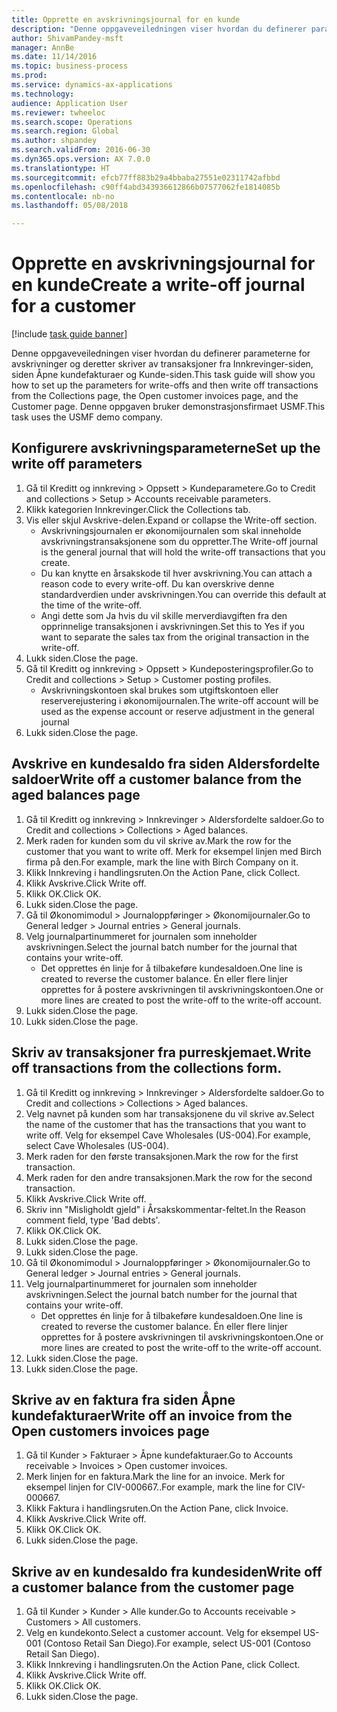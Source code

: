 ```yaml
--- 
title: Opprette en avskrivningsjournal for en kunde
description: "Denne oppgaveveiledningen viser hvordan du definerer parameterne for avskrivninger og deretter skriver av transaksjoner fra Innkrevinger-siden, siden Åpne kundefakturaer og Kunde-siden."
author: ShivamPandey-msft
manager: AnnBe
ms.date: 11/14/2016
ms.topic: business-process
ms.prod: 
ms.service: dynamics-ax-applications
ms.technology: 
audience: Application User
ms.reviewer: twheeloc
ms.search.scope: Operations
ms.search.region: Global
ms.author: shpandey
ms.search.validFrom: 2016-06-30
ms.dyn365.ops.version: AX 7.0.0
ms.translationtype: HT
ms.sourcegitcommit: efcb77ff883b29a4bbaba27551e02311742afbbd
ms.openlocfilehash: c90ff4abd343936612866b07577062fe1814085b
ms.contentlocale: nb-no
ms.lasthandoff: 05/08/2018

---
```

# <a name="create-a-write-off-journal-for-a-customer"></a><span data-ttu-id="a28a1-103">Opprette en avskrivningsjournal for en kunde</span><span class="sxs-lookup"><span data-stu-id="a28a1-103">Create a write-off journal for a customer</span></span>

[!include [task guide banner](../../includes/task-guide-banner.md)]

<span data-ttu-id="a28a1-104">Denne oppgaveveiledningen viser hvordan du definerer parameterne for avskrivninger og deretter skriver av transaksjoner fra Innkrevinger-siden, siden Åpne kundefakturaer og Kunde-siden.</span><span class="sxs-lookup"><span data-stu-id="a28a1-104">This task guide will show you how to set up the parameters for write-offs and then write off transactions from the Collections page, the Open customer invoices page, and the Customer page.</span></span> <span data-ttu-id="a28a1-105">Denne oppgaven bruker demonstrasjonsfirmaet USMF.</span><span class="sxs-lookup"><span data-stu-id="a28a1-105">This task uses the USMF demo company.</span></span>


## <a name="set-up-the-write-off-parameters"></a><span data-ttu-id="a28a1-106">Konfigurere avskrivningsparameterne</span><span class="sxs-lookup"><span data-stu-id="a28a1-106">Set up the write off parameters</span></span>
1. <span data-ttu-id="a28a1-107">Gå til Kreditt og innkreving > Oppsett > Kundeparametere.</span><span class="sxs-lookup"><span data-stu-id="a28a1-107">Go to Credit and collections > Setup > Accounts receivable parameters.</span></span>
2. <span data-ttu-id="a28a1-108">Klikk kategorien Innkrevinger.</span><span class="sxs-lookup"><span data-stu-id="a28a1-108">Click the Collections tab.</span></span>
3. <span data-ttu-id="a28a1-109">Vis eller skjul Avskrive-delen.</span><span class="sxs-lookup"><span data-stu-id="a28a1-109">Expand or collapse the Write-off section.</span></span>
    * <span data-ttu-id="a28a1-110">Avskrivningsjournalen er økonomijournalen som skal inneholde avskrivningstransaksjonene som du oppretter.</span><span class="sxs-lookup"><span data-stu-id="a28a1-110">The Write-off journal is the general journal that will hold the write-off transactions that you create.</span></span>  
    * <span data-ttu-id="a28a1-111">Du kan knytte en årsakskode til hver avskrivning.</span><span class="sxs-lookup"><span data-stu-id="a28a1-111">You can attach a reason code to every write-off.</span></span> <span data-ttu-id="a28a1-112">Du kan overskrive denne standardverdien under avskrivningen.</span><span class="sxs-lookup"><span data-stu-id="a28a1-112">You can override this default at the time of the write-off.</span></span>  
    * <span data-ttu-id="a28a1-113">Angi dette som Ja hvis du vil skille merverdiavgiften fra den opprinnelige transaksjonen i avskrivningen.</span><span class="sxs-lookup"><span data-stu-id="a28a1-113">Set this to Yes if you want to separate the sales tax from the original transaction in the write-off.</span></span>  
4. <span data-ttu-id="a28a1-114">Lukk siden.</span><span class="sxs-lookup"><span data-stu-id="a28a1-114">Close the page.</span></span>
5. <span data-ttu-id="a28a1-115">Gå til Kreditt og innkreving > Oppsett > Kundeposteringsprofiler.</span><span class="sxs-lookup"><span data-stu-id="a28a1-115">Go to Credit and collections > Setup > Customer posting profiles.</span></span>
    * <span data-ttu-id="a28a1-116">Avskrivningskontoen skal brukes som utgiftskontoen eller reserverejustering i økonomijournalen.</span><span class="sxs-lookup"><span data-stu-id="a28a1-116">The write-off account will be used as the expense account or reserve adjustment in the general journal</span></span>   
6. <span data-ttu-id="a28a1-117">Lukk siden.</span><span class="sxs-lookup"><span data-stu-id="a28a1-117">Close the page.</span></span>

## <a name="write-off-a-customer-balance-from-the-aged-balances-page"></a><span data-ttu-id="a28a1-118">Avskrive en kundesaldo fra siden Aldersfordelte saldoer</span><span class="sxs-lookup"><span data-stu-id="a28a1-118">Write off a customer balance from the aged balances page</span></span>
1. <span data-ttu-id="a28a1-119">Gå til Kreditt og innkreving > Innkrevinger > Aldersfordelte saldoer.</span><span class="sxs-lookup"><span data-stu-id="a28a1-119">Go to Credit and collections > Collections > Aged balances.</span></span>
2. <span data-ttu-id="a28a1-120">Merk raden for kunden som du vil skrive av.</span><span class="sxs-lookup"><span data-stu-id="a28a1-120">Mark the row for the customer that you want to write off.</span></span> <span data-ttu-id="a28a1-121">Merk for eksempel linjen med Birch firma på den.</span><span class="sxs-lookup"><span data-stu-id="a28a1-121">For example, mark the line with Birch Company on it.</span></span>
3. <span data-ttu-id="a28a1-122">Klikk Innkreving i handlingsruten.</span><span class="sxs-lookup"><span data-stu-id="a28a1-122">On the Action Pane, click Collect.</span></span>
4. <span data-ttu-id="a28a1-123">Klikk Avskrive.</span><span class="sxs-lookup"><span data-stu-id="a28a1-123">Click Write off.</span></span>
5. <span data-ttu-id="a28a1-124">Klikk OK.</span><span class="sxs-lookup"><span data-stu-id="a28a1-124">Click OK.</span></span>
6. <span data-ttu-id="a28a1-125">Lukk siden.</span><span class="sxs-lookup"><span data-stu-id="a28a1-125">Close the page.</span></span>
7. <span data-ttu-id="a28a1-126">Gå til Økonomimodul > Journaloppføringer > Økonomijournaler.</span><span class="sxs-lookup"><span data-stu-id="a28a1-126">Go to General ledger > Journal entries > General journals.</span></span>
8. <span data-ttu-id="a28a1-127">Velg journalpartinummeret for journalen som inneholder avskrivningen.</span><span class="sxs-lookup"><span data-stu-id="a28a1-127">Select the journal batch number for the journal that contains your write-off.</span></span>
    * <span data-ttu-id="a28a1-128">Det opprettes én linje for å tilbakeføre kundesaldoen.</span><span class="sxs-lookup"><span data-stu-id="a28a1-128">One line is created to reverse the customer balance.</span></span> <span data-ttu-id="a28a1-129">Én eller flere linjer opprettes for å postere avskrivningen til avskrivningskontoen.</span><span class="sxs-lookup"><span data-stu-id="a28a1-129">One or more lines are created to post the write-off to the write-off account.</span></span>  
9. <span data-ttu-id="a28a1-130">Lukk siden.</span><span class="sxs-lookup"><span data-stu-id="a28a1-130">Close the page.</span></span>
10. <span data-ttu-id="a28a1-131">Lukk siden.</span><span class="sxs-lookup"><span data-stu-id="a28a1-131">Close the page.</span></span>

## <a name="write-off-transactions-from-the-collections-form"></a><span data-ttu-id="a28a1-132">Skriv av transaksjoner fra purreskjemaet.</span><span class="sxs-lookup"><span data-stu-id="a28a1-132">Write off transactions from the collections form.</span></span>
1. <span data-ttu-id="a28a1-133">Gå til Kreditt og innkreving > Innkrevinger > Aldersfordelte saldoer.</span><span class="sxs-lookup"><span data-stu-id="a28a1-133">Go to Credit and collections > Collections > Aged balances.</span></span>
2. <span data-ttu-id="a28a1-134">Velg navnet på kunden som har transaksjonene du vil skrive av.</span><span class="sxs-lookup"><span data-stu-id="a28a1-134">Select the name of the customer that has the transactions that you want to write off.</span></span> <span data-ttu-id="a28a1-135">Velg for eksempel Cave Wholesales (US-004).</span><span class="sxs-lookup"><span data-stu-id="a28a1-135">For example, select Cave Wholesales (US-004).</span></span>
3. <span data-ttu-id="a28a1-136">Merk raden for den første transaksjonen.</span><span class="sxs-lookup"><span data-stu-id="a28a1-136">Mark the row for the first transaction.</span></span>
4. <span data-ttu-id="a28a1-137">Merk raden for den andre transaksjonen.</span><span class="sxs-lookup"><span data-stu-id="a28a1-137">Mark the row for the second transaction.</span></span>
5. <span data-ttu-id="a28a1-138">Klikk Avskrive.</span><span class="sxs-lookup"><span data-stu-id="a28a1-138">Click Write off.</span></span>
6. <span data-ttu-id="a28a1-139">Skriv inn "Misligholdt gjeld" i Årsakskommentar-feltet.</span><span class="sxs-lookup"><span data-stu-id="a28a1-139">In the Reason comment field, type 'Bad debts'.</span></span>
7. <span data-ttu-id="a28a1-140">Klikk OK.</span><span class="sxs-lookup"><span data-stu-id="a28a1-140">Click OK.</span></span>
8. <span data-ttu-id="a28a1-141">Lukk siden.</span><span class="sxs-lookup"><span data-stu-id="a28a1-141">Close the page.</span></span>
9. <span data-ttu-id="a28a1-142">Lukk siden.</span><span class="sxs-lookup"><span data-stu-id="a28a1-142">Close the page.</span></span>
10. <span data-ttu-id="a28a1-143">Gå til Økonomimodul > Journaloppføringer > Økonomijournaler.</span><span class="sxs-lookup"><span data-stu-id="a28a1-143">Go to General ledger > Journal entries > General journals.</span></span>
11. <span data-ttu-id="a28a1-144">Velg journalpartinummeret for journalen som inneholder avskrivningen.</span><span class="sxs-lookup"><span data-stu-id="a28a1-144">Select the journal batch number for the journal that contains your write-off.</span></span>
    * <span data-ttu-id="a28a1-145">Det opprettes én linje for å tilbakeføre kundesaldoen.</span><span class="sxs-lookup"><span data-stu-id="a28a1-145">One line is created to reverse the customer balance.</span></span> <span data-ttu-id="a28a1-146">Én eller flere linjer opprettes for å postere avskrivningen til avskrivningskontoen.</span><span class="sxs-lookup"><span data-stu-id="a28a1-146">One or more lines are created to post the write-off to the write-off account.</span></span>  
12. <span data-ttu-id="a28a1-147">Lukk siden.</span><span class="sxs-lookup"><span data-stu-id="a28a1-147">Close the page.</span></span>
13. <span data-ttu-id="a28a1-148">Lukk siden.</span><span class="sxs-lookup"><span data-stu-id="a28a1-148">Close the page.</span></span>

## <a name="write-off-an-invoice-from-the-open-customers-invoices-page"></a><span data-ttu-id="a28a1-149">Skrive av en faktura fra siden Åpne kundefakturaer</span><span class="sxs-lookup"><span data-stu-id="a28a1-149">Write off an invoice from the Open customers invoices page</span></span>
1. <span data-ttu-id="a28a1-150">Gå til Kunder > Fakturaer > Åpne kundefakturaer.</span><span class="sxs-lookup"><span data-stu-id="a28a1-150">Go to Accounts receivable > Invoices > Open customer invoices.</span></span>
2. <span data-ttu-id="a28a1-151">Merk linjen for en faktura.</span><span class="sxs-lookup"><span data-stu-id="a28a1-151">Mark the line for an invoice.</span></span> <span data-ttu-id="a28a1-152">Merk for eksempel linjen for CIV-000667..</span><span class="sxs-lookup"><span data-stu-id="a28a1-152">For example, mark the line for CIV-000667.</span></span>
3. <span data-ttu-id="a28a1-153">Klikk Faktura i handlingsruten.</span><span class="sxs-lookup"><span data-stu-id="a28a1-153">On the Action Pane, click Invoice.</span></span>
4. <span data-ttu-id="a28a1-154">Klikk Avskrive.</span><span class="sxs-lookup"><span data-stu-id="a28a1-154">Click Write off.</span></span>
5. <span data-ttu-id="a28a1-155">Klikk OK.</span><span class="sxs-lookup"><span data-stu-id="a28a1-155">Click OK.</span></span>
6. <span data-ttu-id="a28a1-156">Lukk siden.</span><span class="sxs-lookup"><span data-stu-id="a28a1-156">Close the page.</span></span>

## <a name="write-off-a-customer-balance-from-the-customer-page"></a><span data-ttu-id="a28a1-157">Skrive av en kundesaldo fra kundesiden</span><span class="sxs-lookup"><span data-stu-id="a28a1-157">Write off a customer balance from the customer page</span></span>
1. <span data-ttu-id="a28a1-158">Gå til Kunder > Kunder > Alle kunder.</span><span class="sxs-lookup"><span data-stu-id="a28a1-158">Go to Accounts receivable > Customers > All customers.</span></span>
2. <span data-ttu-id="a28a1-159">Velg en kundekonto.</span><span class="sxs-lookup"><span data-stu-id="a28a1-159">Select a customer account.</span></span> <span data-ttu-id="a28a1-160">Velg for eksempel US-001 (Contoso Retail San Diego).</span><span class="sxs-lookup"><span data-stu-id="a28a1-160">For example, select US-001 (Contoso Retail San Diego).</span></span>
3. <span data-ttu-id="a28a1-161">Klikk Innkreving i handlingsruten.</span><span class="sxs-lookup"><span data-stu-id="a28a1-161">On the Action Pane, click Collect.</span></span>
4. <span data-ttu-id="a28a1-162">Klikk Avskrive.</span><span class="sxs-lookup"><span data-stu-id="a28a1-162">Click Write off.</span></span>
5. <span data-ttu-id="a28a1-163">Klikk OK.</span><span class="sxs-lookup"><span data-stu-id="a28a1-163">Click OK.</span></span>
6. <span data-ttu-id="a28a1-164">Lukk siden.</span><span class="sxs-lookup"><span data-stu-id="a28a1-164">Close the page.</span></span>


